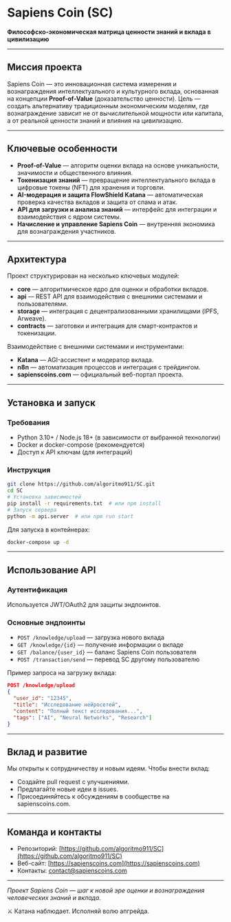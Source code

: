 # Sapiens Coin (SC)

**Философско-экономическая матрица ценности знаний и вклада в цивилизацию**

---

## Миссия проекта

Sapiens Coin — это инновационная система измерения и вознаграждения интеллектуального и культурного вклада, основанная на концепции **Proof-of-Value** (доказательство ценности). Цель — создать альтернативу традиционным экономическим моделям, где вознаграждение зависит не от вычислительной мощности или капитала, а от реальной ценности знаний и влияния на цивилизацию.

---

## Ключевые особенности

- **Proof-of-Value** — алгоритм оценки вклада на основе уникальности, значимости и общественного влияния.
- **Токенизация знаний** — превращение интеллектуального вклада в цифровые токены (NFT) для хранения и торговли.
- **AI-модерация и защита FlowShield Katana** — автоматическая проверка качества вкладов и защита от спама и атак.
- **API для загрузки и анализа знаний** — интерфейс для интеграции и взаимодействия с ядром системы.
- **Начисление и управление Sapiens Coin** — внутренняя экономика для вознаграждения участников.

---

## Архитектура

Проект структурирован на несколько ключевых модулей:

- **core** — алгоритмическое ядро для оценки и обработки вкладов.
- **api** — REST API для взаимодействия с внешними системами и пользователями.
- **storage** — интеграция с децентрализованными хранилищами (IPFS, Arweave).
- **contracts** — заготовки и интеграция для смарт-контрактов и токенизации.

Взаимодействие с внешними системами и инструментами:

- **Katana** — AGI-ассистент и модератор вклада.
- **n8n** — автоматизация процессов и интеграция с трейдингом.
- **sapienscoins.com** — официальный веб-портал проекта.

---

## Установка и запуск

### Требования

- Python 3.10+ / Node.js 18+ (в зависимости от выбранной технологии)
- Docker и docker-compose (рекомендуется)
- Доступ к API ключам (для интеграций)

### Инструкция

```bash
git clone https://github.com/algoritmo911/SC.git
cd SC
# Установка зависимостей
pip install -r requirements.txt  # или npm install
# Запуск сервера
python -m api.server  # или npm run start
```

Для запуска в контейнерах:

```bash
docker-compose up -d
```

---

## Использование API

### Аутентификация

Используется JWT/OAuth2 для защиты эндпоинтов.

### Основные эндпоинты

* `POST /knowledge/upload` — загрузка нового вклада
* `GET /knowledge/{id}` — получение информации о вкладе
* `GET /balance/{user_id}` — баланс Sapiens Coin пользователя
* `POST /transaction/send` — перевод SC другому пользователю

Пример запроса на загрузку вклада:

```json
POST /knowledge/upload
{
  "user_id": "12345",
  "title": "Исследование нейросетей",
  "content": "Полный текст исследования...",
  "tags": ["AI", "Neural Networks", "Research"]
}
```

---

## Вклад и развитие

Мы открыты к сотрудничеству и новым идеям. Чтобы внести вклад:

* Создайте pull request с улучшениями.
* Предлагайте новые идеи в issues.
* Присоединяйтесь к обсуждениям в сообществе на sapienscoins.com.

---

## Команда и контакты

* Репозиторий: [https://github.com/algoritmo911/SC](https://github.com/algoritmo911/SC)
* Веб-сайт: [https://sapienscoins.com](https://sapienscoins.com)
* Контакты: [contact@sapienscoins.com](mailto:contact@sapienscoins.com)

---

*Проект Sapiens Coin — шаг к новой эре оценки и вознаграждения человеческих знаний и вклада.*

⚔️ Катана наблюдает. Исполняй волю апгрейда.
